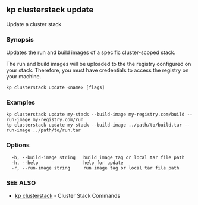 ## kp clusterstack update

Update a cluster stack

### Synopsis

Updates the run and build images of a specific cluster-scoped stack.

The run and build images will be uploaded to the the registry configured on your stack.
Therefore, you must have credentials to access the registry on your machine.

```
kp clusterstack update <name> [flags]
```

### Examples

```
kp clusterstack update my-stack --build-image my-registry.com/build --run-image my-registry.com/run
kp clusterstack update my-stack --build-image ../path/to/build.tar --run-image ../path/to/run.tar
```

### Options

```
  -b, --build-image string   build image tag or local tar file path
  -h, --help                 help for update
  -r, --run-image string     run image tag or local tar file path
```

### SEE ALSO

* [kp clusterstack](kp_clusterstack.md)	 - Cluster Stack Commands

